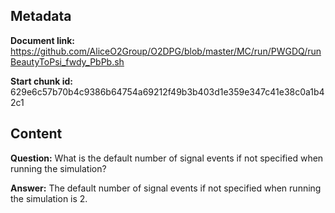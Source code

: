 ## Metadata

**Document link:** https://github.com/AliceO2Group/O2DPG/blob/master/MC/run/PWGDQ/runBeautyToPsi_fwdy_PbPb.sh

**Start chunk id:** 629e6c57b70b4c9386b64754a69212f49b3b403d1e359e347c41e38c0a1b42c1

## Content

**Question:** What is the default number of signal events if not specified when running the simulation?

**Answer:** The default number of signal events if not specified when running the simulation is 2.
